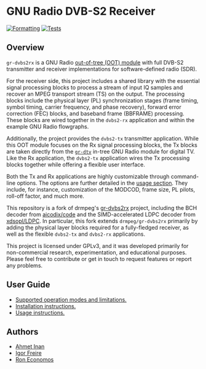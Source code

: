 # GNU Radio DVB-S2 Receiver

[![Formatting](https://github.com/igorauad/gr-dvbs2rx/actions/workflows/check_formatting.yml/badge.svg)](https://github.com/igorauad/gr-dvbs2rx/actions/workflows/check_formatting.yml)
[![Tests](https://github.com/igorauad/gr-dvbs2rx/actions/workflows/test.yml/badge.svg)](https://github.com/igorauad/gr-dvbs2rx/actions/workflows/test.yml)

## Overview

`gr-dvbs2rx` is a GNU Radio [out-of-tree (OOT)
module](https://wiki.gnuradio.org/index.php/OutOfTreeModules) with full DVB-S2
transmitter and receiver implementations for software-defined radio (SDR).

For the receiver side, this project includes a shared library with the essential
signal processing blocks to process a stream of input IQ samples and recover an
MPEG transport stream (TS) on the output. The processing blocks include the
physical layer (PL) synchronization stages (frame timing, symbol timing, carrier
frequency, and phase recovery), forward error correction (FEC) blocks, and
baseband frame (BBFRAME) processing. These blocks are wired together in the
`dvbs2-rx` application and within the example GNU Radio flowgraphs.

Additionally, the project provides the `dvbs2-tx` transmitter application. While
this OOT module focuses on the Rx signal processing blocks, the Tx blocks are
taken directly from the
[`gr-dtv`](https://github.com/gnuradio/gnuradio/tree/master/gr-dtv) in-tree GNU
Radio module for digital TV. Like the Rx application, the `dvbs2-tx` application
wires the Tx processing blocks together while offering a flexible user
interface.

Both the Tx and Rx applications are highly customizable through command-line
options. The options are further detailed in the [usage section](docs/usage.md).
They include, for instance, customization of the MODCOD, frame size, PL pilots,
roll-off factor, and much more.

This repository is a fork of drmpeg's
[gr-dvbs2rx](http://github.com/drmpeg/gr-dvbs2rx) project, including the BCH
decoder from [aicodix/code](https://github.com/aicodix/code/) and the
SIMD-accelerated LDPC decoder from
[xdsopl/LDPC](https://github.com/xdsopl/LDPC). In particular, this fork extends
`drmpeg/gr-dvbs2rx` primarily by adding the physical layer blocks required for a
fully-fledged receiver, as well as the flexible `dvbs2-tx` and `dvbs2-rx`
applications.

This project is licensed under GPLv3, and it was developed primarily for
non-commercial research, experimentation, and educational purposes. Please feel
free to contribute or get in touch to request features or report any problems.

## User Guide

- [Supported operation modes and limitations.](docs/support.md)
- [Installation instructions.](docs/installation.md)
- [Usage instructions.](docs/usage.md)

## Authors

- [Ahmet Inan](https://github.com/xdsopl)
- [Igor Freire](https://github.com/igorauad)
- [Ron Economos](https://github.com/drmpeg/)

